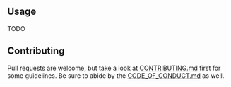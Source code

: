 ## Usage

TODO

## Contributing

Pull requests are welcome, but take a look at [CONTRIBUTING.md](https://github.com/AndrewRadev/newplugin.vim/blob/main/CONTRIBUTING.md) first for some guidelines. Be sure to abide by the [CODE_OF_CONDUCT.md](https://github.com/AndrewRadev/newplugin.vim/blob/master/CODE_OF_CONDUCT.md) as well.
